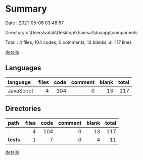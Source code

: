 # Summary

Date : 2021-05-06 03:48:57

Directory c:\Users\valab\Desktop\khamsat\duaapp\components

Total : 4 files,  104 codes, 0 comments, 13 blanks, all 117 lines

[details](details.md)

## Languages
| language | files | code | comment | blank | total |
| :--- | ---: | ---: | ---: | ---: | ---: |
| JavaScript | 4 | 104 | 0 | 13 | 117 |

## Directories
| path | files | code | comment | blank | total |
| :--- | ---: | ---: | ---: | ---: | ---: |
| . | 4 | 104 | 0 | 13 | 117 |
| __tests__ | 1 | 7 | 0 | 4 | 11 |

[details](details.md)